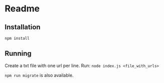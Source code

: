 # Readme

## Installation

`npm install`

## Running

Create a txt file with one url per line. Run: `node index.js <file_with_urls>`

`npm run migrate` is also available.
